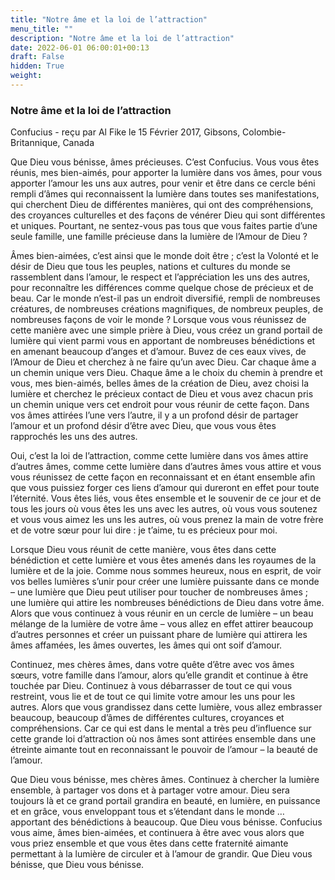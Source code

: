 ```yaml
---
title: "Notre âme et la loi de l’attraction"
menu_title: ""
description: "Notre âme et la loi de l’attraction"
date: 2022-06-01 06:00:01+00:13
draft: False
hidden: True
weight:
---
```

### Notre âme et la loi de l’attraction

Confucius - reçu par Al Fike le 15 Février 2017, Gibsons, Colombie-Britannique, Canada

Que Dieu vous bénisse, âmes précieuses. C’est Confucius. Vous vous êtes réunis, mes bien-aimés, pour apporter la lumière dans vos âmes, pour vous apporter l’amour les uns aux autres, pour venir et être dans ce cercle béni rempli d’âmes qui reconnaissent la lumière dans toutes ses manifestations, qui cherchent Dieu de différentes manières, qui ont des compréhensions, des croyances culturelles et des façons de vénérer Dieu qui sont différentes et uniques. Pourtant, ne sentez-vous pas tous que vous faites partie d’une seule famille, une famille précieuse dans la lumière de l’Amour de Dieu ?

Âmes bien-aimées, c’est ainsi que le monde doit être ; c’est la Volonté et le désir de Dieu que tous les peuples, nations et cultures du monde se rassemblent dans l’amour, le respect et l’appréciation les uns des autres, pour reconnaître les différences comme quelque chose de précieux et de beau. Car le monde n’est-il pas un endroit diversifié, rempli de nombreuses créatures, de nombreuses créations magnifiques, de nombreux peuples, de nombreuses façons de voir le monde ? Lorsque vous vous réunissez de cette manière avec une simple prière à Dieu, vous créez un grand portail de lumière qui vient parmi vous en apportant de nombreuses bénédictions et en amenant beaucoup d’anges et d’amour. Buvez de ces eaux vives, de l’Amour de Dieu et cherchez à ne faire qu’un avec Dieu. Car chaque âme a un chemin unique vers Dieu. Chaque âme a le choix du chemin à prendre et vous, mes bien-aimés, belles âmes de la création de Dieu, avez choisi la lumière et cherchez le précieux contact de Dieu et vous avez chacun pris un chemin unique vers cet endroit pour vous réunir de cette façon. Dans vos âmes attirées l’une vers l’autre, il y a un profond désir de partager l’amour et un profond désir d’être avec Dieu, que vous vous êtes rapprochés les uns des autres.

Oui, c’est la loi de l’attraction, comme cette lumière dans vos âmes attire d’autres âmes, comme cette lumière dans d’autres âmes vous attire et vous vous réunissez de cette façon en reconnaissant et en étant ensemble afin que vous puissiez forger ces liens d’amour qui dureront en effet pour toute l’éternité. Vous êtes liés, vous êtes ensemble et le souvenir de ce jour et de tous les jours où vous êtes les uns avec les autres, où vous vous soutenez et vous vous aimez les uns les autres, où vous prenez la main de votre frère et de votre sœur pour lui dire : je t’aime, tu es précieux pour moi.

Lorsque Dieu vous réunit de cette manière, vous êtes dans cette bénédiction et cette lumière et vous êtes amenés dans les royaumes de la lumière et de la joie. Comme nous sommes heureux, nous en esprit, de voir vos belles lumières s’unir pour créer une lumière puissante dans ce monde – une lumière que Dieu peut utiliser pour toucher de nombreuses âmes ; une lumière qui attire les nombreuses bénédictions de Dieu dans votre âme. Alors que vous continuez à vous réunir en un cercle de lumière – un beau mélange de la lumière de votre âme – vous allez en effet attirer beaucoup d’autres personnes et créer un puissant phare de lumière qui attirera les âmes affamées, les âmes ouvertes, les âmes qui ont soif d’amour.

Continuez, mes chères âmes, dans votre quête d’être avec vos âmes sœurs, votre famille dans l’amour, alors qu’elle grandit et continue à être touchée par Dieu. Continuez à vous débarrasser de tout ce qui vous restreint, vous lie et de tout ce qui limite votre amour les uns pour les autres. Alors que vous grandissez dans cette lumière, vous allez embrasser beaucoup, beaucoup d’âmes de différentes cultures, croyances et compréhensions. Car ce qui est dans le mental a très peu d’influence sur cette grande loi d’attraction où nos âmes sont attirées ensemble dans une étreinte aimante tout en reconnaissant le pouvoir de l’amour – la beauté de l’amour.

Que Dieu vous bénisse, mes chères âmes. Continuez à chercher la lumière ensemble, à partager vos dons et à partager votre amour. Dieu sera toujours là et ce grand portail grandira en beauté, en lumière, en puissance et en grâce, vous enveloppant tous et s’étendant dans le monde … apportant des bénédictions à beaucoup. Que Dieu vous bénisse. Confucius vous aime, âmes bien-aimées, et continuera à être avec vous alors que vous priez ensemble et que vous êtes dans cette fraternité aimante permettant à la lumière de circuler et à l’amour de grandir. Que Dieu vous bénisse, que Dieu vous bénisse.
